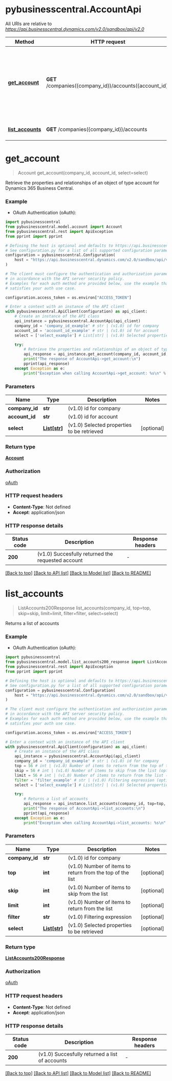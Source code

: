 # pybusinesscentral.AccountApi

All URIs are relative to *https://api.businesscentral.dynamics.com/v2.0/sandbox/api/v2.0*

Method | HTTP request | Description
------------- | ------------- | -------------
[**get_account**](AccountApi.md#get_account) | **GET** /companies({company_id})/accounts({account_id}) | Retrieve the properties and relationships of an object of type account for Dynamics 365 Business Central.
[**list_accounts**](AccountApi.md#list_accounts) | **GET** /companies({company_id})/accounts | Returns a list of accounts


# **get_account**
> Account get_account(company_id, account_id, select=select)

Retrieve the properties and relationships of an object of type account for Dynamics 365 Business Central.

### Example

* OAuth Authentication (oAuth):

```python
import pybusinesscentral
from pybusinesscentral.model.account import Account
from pybusinesscentral.rest import ApiException
from pprint import pprint

# Defining the host is optional and defaults to https://api.businesscentral.dynamics.com/v2.0/sandbox/api/v2.0
# See configuration.py for a list of all supported configuration parameters.
configuration = pybusinesscentral.Configuration(
    host = "https://api.businesscentral.dynamics.com/v2.0/sandbox/api/v2.0"
)

# The client must configure the authentication and authorization parameters
# in accordance with the API server security policy.
# Examples for each auth method are provided below, use the example that
# satisfies your auth use case.

configuration.access_token = os.environ["ACCESS_TOKEN"]

# Enter a context with an instance of the API client
with pybusinesscentral.ApiClient(configuration) as api_client:
    # Create an instance of the API class
    api_instance = pybusinesscentral.AccountApi(api_client)
    company_id = 'company_id_example' # str | (v1.0) id for company
    account_id = 'account_id_example' # str | (v1.0) id for account
    select = ['select_example'] # List[str] | (v1.0) Selected properties to be retrieved (optional)

    try:
        # Retrieve the properties and relationships of an object of type account for Dynamics 365 Business Central.
        api_response = api_instance.get_account(company_id, account_id, select=select)
        print("The response of AccountApi->get_account:\n")
        pprint(api_response)
    except Exception as e:
        print("Exception when calling AccountApi->get_account: %s\n" % e)
```



### Parameters


Name | Type | Description  | Notes
------------- | ------------- | ------------- | -------------
 **company_id** | **str**| (v1.0) id for company | 
 **account_id** | **str**| (v1.0) id for account | 
 **select** | [**List[str]**](str.md)| (v1.0) Selected properties to be retrieved | [optional] 

### Return type

[**Account**](Account.md)

### Authorization

[oAuth](../README.md#oAuth)

### HTTP request headers

 - **Content-Type**: Not defined
 - **Accept**: application/json

### HTTP response details

| Status code | Description | Response headers |
|-------------|-------------|------------------|
**200** | (v1.0) Succesfully returned the requested account |  -  |

[[Back to top]](#) [[Back to API list]](../README.md#documentation-for-api-endpoints) [[Back to Model list]](../README.md#documentation-for-models) [[Back to README]](../README.md)

# **list_accounts**
> ListAccounts200Response list_accounts(company_id, top=top, skip=skip, limit=limit, filter=filter, select=select)

Returns a list of accounts

### Example

* OAuth Authentication (oAuth):

```python
import pybusinesscentral
from pybusinesscentral.model.list_accounts200_response import ListAccounts200Response
from pybusinesscentral.rest import ApiException
from pprint import pprint

# Defining the host is optional and defaults to https://api.businesscentral.dynamics.com/v2.0/sandbox/api/v2.0
# See configuration.py for a list of all supported configuration parameters.
configuration = pybusinesscentral.Configuration(
    host = "https://api.businesscentral.dynamics.com/v2.0/sandbox/api/v2.0"
)

# The client must configure the authentication and authorization parameters
# in accordance with the API server security policy.
# Examples for each auth method are provided below, use the example that
# satisfies your auth use case.

configuration.access_token = os.environ["ACCESS_TOKEN"]

# Enter a context with an instance of the API client
with pybusinesscentral.ApiClient(configuration) as api_client:
    # Create an instance of the API class
    api_instance = pybusinesscentral.AccountApi(api_client)
    company_id = 'company_id_example' # str | (v1.0) id for company
    top = 56 # int | (v1.0) Number of items to return from the top of the list (optional)
    skip = 56 # int | (v1.0) Number of items to skip from the list (optional)
    limit = 56 # int | (v1.0) Number of items to return from the list (optional)
    filter = 'filter_example' # str | (v1.0) Filtering expression (optional)
    select = ['select_example'] # List[str] | (v1.0) Selected properties to be retrieved (optional)

    try:
        # Returns a list of accounts
        api_response = api_instance.list_accounts(company_id, top=top, skip=skip, limit=limit, filter=filter, select=select)
        print("The response of AccountApi->list_accounts:\n")
        pprint(api_response)
    except Exception as e:
        print("Exception when calling AccountApi->list_accounts: %s\n" % e)
```



### Parameters


Name | Type | Description  | Notes
------------- | ------------- | ------------- | -------------
 **company_id** | **str**| (v1.0) id for company | 
 **top** | **int**| (v1.0) Number of items to return from the top of the list | [optional] 
 **skip** | **int**| (v1.0) Number of items to skip from the list | [optional] 
 **limit** | **int**| (v1.0) Number of items to return from the list | [optional] 
 **filter** | **str**| (v1.0) Filtering expression | [optional] 
 **select** | [**List[str]**](str.md)| (v1.0) Selected properties to be retrieved | [optional] 

### Return type

[**ListAccounts200Response**](ListAccounts200Response.md)

### Authorization

[oAuth](../README.md#oAuth)

### HTTP request headers

 - **Content-Type**: Not defined
 - **Accept**: application/json

### HTTP response details

| Status code | Description | Response headers |
|-------------|-------------|------------------|
**200** | (v1.0) Succesfully returned a list of accounts |  -  |

[[Back to top]](#) [[Back to API list]](../README.md#documentation-for-api-endpoints) [[Back to Model list]](../README.md#documentation-for-models) [[Back to README]](../README.md)


